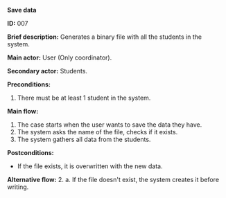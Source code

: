 **Save data**

**ID:** 007

**Brief description:** Generates a binary file with all the students in the system.

**Main actor:** User (Only coordinator).

**Secondary actor:** Students.

**Preconditions:**
  1. There must be at least 1 student in the system.

**Main flow:**
  1. The case starts when the user wants to save the data they have.
  2. The system asks the name of the file, checks if it exists.
  3. The system gathers all data from the students.

**Postconditions:**
  * If the file exists, it is overwritten with the new data.

**Alternative flow:**
  2. a. If the file doesn't exist, the system creates it before writing.
